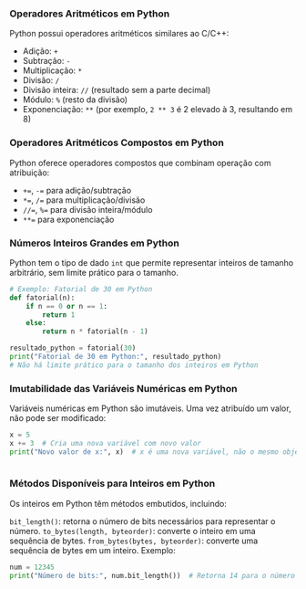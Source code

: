 ### Operadores Aritméticos em Python

Python possui operadores aritméticos similares ao C/C++:

- Adição: `+`
- Subtração: `-`
- Multiplicação: `*`
- Divisão: `/`
- Divisão inteira: `//` (resultado sem a parte decimal)
- Módulo: `%` (resto da divisão)
- Exponenciação: `**` (por exemplo, `2 ** 3` é 2 elevado à 3, resultando em 8)

### Operadores Aritméticos Compostos em Python

Python oferece operadores compostos que combinam operação com atribuição:

- `+=`, `-=` para adição/subtração
- `*=`, `/=` para multiplicação/divisão
- `//=`, `%=` para divisão inteira/módulo
- `**=` para exponenciação

### Números Inteiros Grandes em Python

Python tem o tipo de dado `int` que permite representar inteiros de tamanho arbitrário, sem limite prático para o tamanho.

```python
# Exemplo: Fatorial de 30 em Python
def fatorial(n):
    if n == 0 or n == 1:
        return 1
    else:
        return n * fatorial(n - 1)

resultado_python = fatorial(30)
print("Fatorial de 30 em Python:", resultado_python)
# Não há limite prático para o tamanho dos inteiros em Python
```
### Imutabilidade das Variáveis Numéricas em Python

Variáveis numéricas em Python são imutáveis. Uma vez atribuído um valor, não pode ser modificado:

```python
x = 5
x += 3  # Cria uma nova variável com novo valor
print("Novo valor de x:", x)  # x é uma nova variável, não o mesmo objeto x original
 
```

### Métodos Disponíveis para Inteiros em Python

Os inteiros em Python têm métodos embutidos, incluindo:

`bit_length()`: retorna o número de bits necessários para representar o número.
`to_bytes(length, byteorder)`: converte o inteiro em uma sequência de bytes.
`from_bytes(bytes, byteorder)`: converte uma sequência de bytes em um inteiro.
Exemplo:

```python
num = 12345
print("Número de bits:", num.bit_length())  # Retorna 14 para o número 12345

```